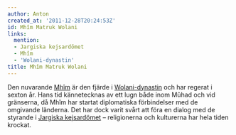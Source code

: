 ```yaml
---
author: Anton
created_at: '2011-12-28T20:24:53Z'
id: Mhîm Matruk Wolani
links:
  mention:
  - Jargiska kejsardömet
  - Mhîm
  - 'Wolani-dynastin'
title: Mhîm Matruk Wolani
---
```


Den nuvarande [Mhîm] är den fjärde i [Wolani-dynastin] och har regerat i sexton år. Hans tid
kännetecknas av ett lugn både inom Mûhad och vid gränserna, då Mhîm har startat diplomatiska
förbindelser med de omgivande länderna. Det har dock varit svårt att föra en dialog med de styrande
i [Jargiska kejsardömet] – religionerna och kulturerna har hela tiden krockat.

  [Mhîm]: Mhîm
  [Wolani-dynastin]: Wolani-dynastin
  [Jargiska kejsardömet]: Jargiska_kejsardömet
